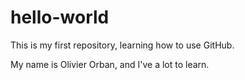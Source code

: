 # hello-world
This is my first repository, learning how to use GitHub.

My name is Olivier Orban, and I've a lot to learn.
